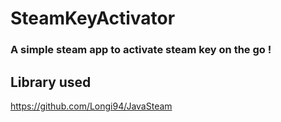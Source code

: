 # SteamKeyActivator
### A simple steam app to activate steam key on the go !


## Library used

https://github.com/Longi94/JavaSteam

